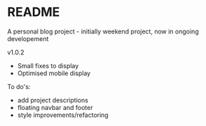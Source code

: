 # README

A personal blog project - initially weekend project, now in ongoing developement

v1.0.2
  - Small fixes to display
  - Optimised mobile display



To do's:
  - add project descriptions
  - floating navbar and footer
  - style improvements/refactoring